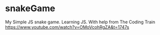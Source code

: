 # snakeGame
My Simple JS snake game. Learning JS.
With help from The Coding Train
https://www.youtube.com/watch?v=OMoVcohRgZA&t=1747s
